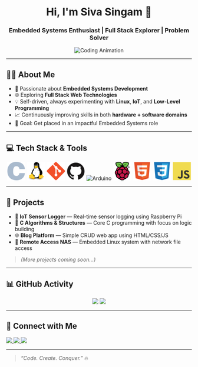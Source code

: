 <h1 align="center">Hi, I'm Siva Singam 👋</h1>
<h3 align="center">Embedded Systems Enthusiast | Full Stack Explorer | Problem Solver</h3>

<p align="center">
  <img src="https://media.giphy.com/media/qgQUggAC3Pfv687qPC/giphy.gif" width="300" alt="Coding Animation"/>
</p>

---

## 👨‍💻 About Me

- 🔧 Passionate about **Embedded Systems Development**
- 🌐 Exploring **Full Stack Web Technologies**
- 💡 Self-driven, always experimenting with **Linux**, **IoT**, and **Low-Level Programming**
- 📈 Continuously improving skills in both **hardware + software domains**
- 🎯 Goal: Get placed in an impactful Embedded Systems role

---

## 💻 Tech Stack & Tools

<p align="center">
  <img src="https://raw.githubusercontent.com/devicons/devicon/master/icons/c/c-original.svg" alt="C" width="50" height="50"/>
  <img src="https://raw.githubusercontent.com/devicons/devicon/master/icons/linux/linux-original.svg" alt="Linux" width="50" height="50"/>
  <img src="https://raw.githubusercontent.com/devicons/devicon/master/icons/git/git-original.svg" alt="Git" width="50" height="50"/>
  <img src="https://raw.githubusercontent.com/devicons/devicon/master/icons/github/github-original.svg" alt="GitHub" width="50" height="50"/>
  <img src="https://cdn.jsdelivr.net/gh/devicons/devicon/icons/arduino/arduino-original.svg" alt="Arduino" width="50" height="50"/>
  <img src="https://raw.githubusercontent.com/github/explore/main/topics/raspberry-pi/raspberry-pi.png" alt="Raspberry Pi" width="50" height="50"/>
  <img src="https://raw.githubusercontent.com/devicons/devicon/master/icons/html5/html5-original.svg" alt="HTML" width="50" height="50"/>
  <img src="https://raw.githubusercontent.com/devicons/devicon/master/icons/css3/css3-original.svg" alt="CSS" width="50" height="50"/>
  <img src="https://raw.githubusercontent.com/devicons/devicon/master/icons/javascript/javascript-original.svg" alt="JavaScript" width="50" height="50"/>
</p>

---

## 🚀 Projects

- 🔌 **IoT Sensor Logger** — Real-time sensor logging using Raspberry Pi  
- 🧠 **C Algorithms & Structures** — Core C programming with focus on logic building  
- 🌐 **Blog Platform** — Simple CRUD web app using HTML/CSS/JS  
- 📡 **Remote Access NAS** — Embedded Linux system with network file access  

> *(More projects coming soon...)*

---

## 📊 GitHub Activity

<p align="center">
  <img src="https://github-readme-stats.vercel.app/api?username=Sivasingam2004&show_icons=true&theme=tokyonight&hide_title=true" height="150"/>
  <img src="https://github-readme-stats.vercel.app/api/top-langs/?username=Sivasingam2004&layout=compact&theme=tokyonight" height="150"/>
</p>

---

## 🤝 Connect with Me

<p align="left">
  <a href="mailto:sivasingam.official@gmail.com">
    <img src="https://img.shields.io/badge/Email-D14836?style=for-the-badge&logo=gmail&logoColor=white"/>
  </a>
  <a href="https://linkedin.com">
    <img src="https://img.shields.io/badge/LinkedIn-0077B5?style=for-the-badge&logo=linkedin&logoColor=white"/>
  </a>
  <a href="https://instagram.com">
    <img src="https://img.shields.io/badge/Instagram-E4405F?style=for-the-badge&logo=instagram&logoColor=white"/>
  </a>
</p>

---

> *“Code. Create. Conquer.”* 🔥
